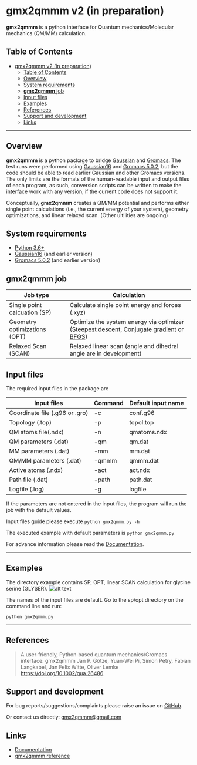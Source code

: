 gmx2qmmm v2 (in preparation)
============================

**gmx2qmmm** is a python interface for Quantum mechanics/Molecular mechanics (QM/MM) calculation.

<!-- START doctoc generated TOC please keep comment here to allow auto update -->
<!-- DON'T EDIT THIS SECTION, INSTEAD RE-RUN doctoc TO UPDATE -->
## Table of Contents
- [gmx2qmmm v2 (in preparation)](#gmx2qmmm-v2-in-preparation)
  - [Table of Contents](#table-of-contents)
  - [Overview](#overview)
  - [System requirements](#system-requirements)
  - [**gmx2qmmm** job](#gmx2qmmm-job)
  - [Input files](#input-files)
  - [Examples](#examples)
  - [References](#references)
  - [Support and development](#support-and-development)
  - [Links](#links)
<!-- END doctoc generated TOC please keep comment here to allow auto update -->

---

## Overview

**gmx2qmmm** is a python package to bridge [Gaussian] and [Gromacs]. The test runs were performed using [Gaussian16] and [Gromacs 5.0.2], but the code should be able to read earlier Gaussian and other Gromacs versions. The only limits are the formats of the human-readable input and output files of each program, as such, conversion scripts can be written to make the interface work with any version, if the current code does not support it.

Conceptually, **gmx2qmmm** creates a QM/MM potential and performs either single point calculations (i.e., the current energy of your system), geometry optimizations, and linear relaxed scan. (Other ultilities are ongoing)

## System requirements
 - [Python 3.6+]
 - [Gaussian16] (and earlier version)
 - [Gromacs 5.0.2] (and earlier version)

## **gmx2qmmm** job
|Job type|Calculation|
| ------ | ------ |
|Single point calcuation (SP)|Calculate single point energy and forces (.xyz) |
|Geometry optimizations (OPT)|Optimize the system energy via optimizer ([Steepest descent], [Conjugate gradient] or [BFGS])|
|Relaxed Scan (SCAN)|Relaxed linear scan (angle and dihedral angle are in development)|

[Steepest descent]:<https://en.wikipedia.org/wiki/Gradient_descent>
[Conjugate gradient]:<https://en.wikipedia.org/wiki/Conjugate_gradient_method>
[BFGS]:<https://en.wikipedia.org/wiki/Broyden%E2%80%93Fletcher%E2%80%93Goldfarb%E2%80%93Shanno_algorithm>

## Input files
The required input files in the package are

|Input files|Command|Default input name|
| ------ | ------ | ------ |
|Coordinate file (.g96 or .gro)|-c|conf.g96|
|Topology (.top)|-p|topol.top|
|QM atoms file(.ndx)|-n|qmatoms.ndx|
|QM parameters (.dat)|-qm|qm.dat|
|MM parameters (.dat)|-mm|mm.dat|
|QM/MM parameters (.dat)|-qmmm|qmmm.dat|
|Active atoms (.ndx)|-act|act.ndx|
|Path file (.dat)|-path|path.dat|
|Logfile (.log)|-g|logfile|

If the parameters are not entered in the input files, the program will run the job with the default values.

Input files guide please execute  `python gmx2qmmm.py -h`

The executed example with default parameters is  `python gmx2qmmm.py`

For advance information please read the [Documentation].

---

## Examples
The directory example contains SP, OPT, linear SCAN calculation for glycine serine (GLYSER). 
![alt text](https://github.com/gmx2qmmm/gmx2qmmm_portable/blob/master/example/glyser.png?raw=true)

The names of the input files are default. Go to the sp/opt directory on the command line and run:

```
python gmx2qmmm.py
```


---

## References

> A user‐friendly, Python‐based quantum mechanics/Gromacs interface: gmx2qmmm
> Jan P. Götze, Yuan‐Wei Pi, Simon Petry, Fabian Langkabel,  Jan Felix Witte, Oliver Lemke
> https://doi.org/10.1002/qua.26486

## Support and development
For bug reports/suggestions/complaints please raise an issue on [GitHub].

Or contact us directly: [gmx2qmmm@gmail.com]

## Links
- [Documentation] 
- [gmx2qmmm reference]


[python 3.6+]:<https://docs.python.org/3.6>
[Gaussian16]:<https://gaussian.com/gaussian16/>
[Gromacs 5.0.2]:<http://www.gromacs.org>
[Gaussian]:<https://gaussian.com/gaussian16/>
[Gromacs]:<http://www.gromacs.org>
[GitHub]:<https://github.com/gmx2qmmm/gmx2qmmm_portable>
[gmx2qmmm@gmail.com]:<mailto:gmx2qmmm@gmail.com>
[Documentation]:<https://gmx2qmmm.github.io/gmx2qmmm_io>
[gmx2qmmm reference]:<https://drive.google.com/file/d/1B6YNfCFRB4jqweVABamPQWlgziFlNIDK/view?usp=sharing>
